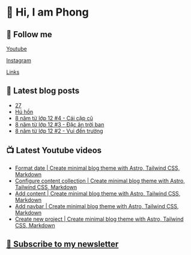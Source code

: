 # 👋 Hi, I am Phong

## 🔗 Follow me

[Youtube](https://www.youtube.com/@phongever "Youtube")

[Instagram](https://www.instagram.com/phongever "Instagram")

[Links](https://beacons.ai/phongever "Link")

## 📝 Latest blog posts

<!-- BLOG-POST-LIST:START -->
- [27](https://phongever.netlify.app/blog/27/)
- [Hú hồn](https://phongever.netlify.app/blog/h%C3%BA-h%E1%BB%93n/)
- [8 năm từ lớp 12 #4 - Cái cặp cũ](https://phongever.netlify.app/blog/8-n%C4%83m-t%E1%BB%AB-l%E1%BB%9Bp-12-4-c%C3%A1i-c%E1%BA%B7p-c%C5%A9/)
- [8 năm từ lớp 12 #3 - Đặc ân trời ban](https://phongever.netlify.app/blog/8-n%C4%83m-t%E1%BB%AB-l%E1%BB%9Bp-12-3-%C4%91%E1%BA%B7c-%C3%A2n-tr%E1%BB%9Di-ban/)
- [8 năm từ lớp 12 #2 - Vui đến trường](https://phongever.netlify.app/blog/8-n%C4%83m-t%E1%BB%AB-l%E1%BB%9Bp-12-2-vui-%C4%91%E1%BA%BFn-tr%C6%B0%E1%BB%9Dng/)
<!-- BLOG-POST-LIST:END -->

## 📺 Latest Youtube videos

<!-- YOUTUBE-VIDEO-LIST:START -->
- [Format date | Create minimal blog theme with Astro, Tailwind CSS, Markdown](https://www.youtube.com/watch?v=C65lEhdxKME)
- [Configure content collection | Create minimal blog theme with Astro, Tailwind CSS, Markdown](https://www.youtube.com/watch?v=OyGAxeDfNyY)
- [Add content | Create minimal blog theme with Astro, Tailwind CSS, Markdown](https://www.youtube.com/watch?v=kd2RG-hbGWg)
- [Add navbar | Create minimal blog theme with Astro, Tailwind CSS, Markdown](https://www.youtube.com/watch?v=XK07gGkRnyU)
- [Create new project | Create minimal blog theme with Astro, Tailwind CSS, Markdown](https://www.youtube.com/watch?v=HIA3Qo41XJ4)
<!-- YOUTUBE-VIDEO-LIST:END -->

## [💌 Subscribe to my newsletter](https://phongever.substack.com/)
